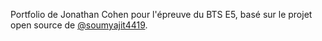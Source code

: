 Portfolio de Jonathan Cohen pour l'épreuve du BTS E5, basé sur le projet open source de [@soumyajit4419](https://github.com/soumyajit4419/Portfolio).
